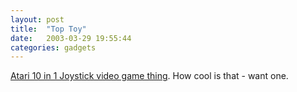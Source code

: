 ```yaml
---
layout: post
title:  "Top Toy"
date:   2003-03-29 19:55:44
categories: gadgets
---
```

<a href="http://www.thinkgeek.com/cubegoodies/toys/5d39/">Atari 10 in 1 Joystick video game thing</a>. How cool is that - want one.

